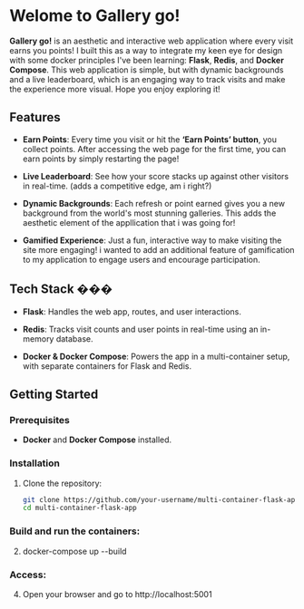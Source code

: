 # Welome to Gallery go! 

 **Gallery go!** is an aesthetic and interactive web application where every visit earns you points! I built this as a way to integrate my keen eye for design with some docker principles I've been learning: **Flask**, **Redis**, and **Docker Compose**. This web application is simple, but with dynamic backgrounds and a live leaderboard, which is an engaging way to track visits and make the experience more visual. Hope you enjoy exploring it!

## Features 

- **Earn Points**: Every time you visit or hit the **‘Earn Points’ button**, you collect points. After accessing the web page for the first time, you can earn points by simply restarting the page!

- **Live Leaderboard**: See how your score stacks up against other visitors in real-time. (adds a competitive edge, am i right?)

- **Dynamic Backgrounds**: Each refresh or point earned gives you a new background from the world's most stunning galleries. This adds the aesthetic element of the appllication that i was going for!

- **Gamified Experience**: Just a fun, interactive way to make visiting the site more engaging! i wanted to add an additional feature of gamification to my application to engage users and encourage participation.

## Tech Stack ���️

- **Flask**: Handles the web app, routes, and user interactions.

- **Redis**: Tracks visit counts and user points in real-time using an in-memory database.

- **Docker & Docker Compose**: Powers the app in a multi-container setup, with separate containers for Flask and Redis.

## Getting Started 

### Prerequisites
- **Docker** and **Docker Compose** installed.

### Installation
1. Clone the repository:
   ```bash
   git clone https://github.com/your-username/multi-container-flask-app.git
   cd multi-container-flask-app

### Build and run the containers:
2. docker-compose up --build

### Access:
4. Open your browser and go to http://localhost:5001


